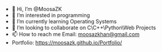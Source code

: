 - 👋 Hi, I’m @MoosaZK
- 👀 I’m interested in programming
- 🌱 I’m currently learning Operating Systems
- 💞️ I’m looking to collaborate on C\C++\Python\Web Projects
- 📫 How to reach me Email: moosazkhan@gmail.com
- Portfolio: https://moosazk.github.io/Portfolio/

<!---
MoosaZK/MoosaZK is a ✨ special ✨ repository because its `README.md` (this file) appears on your GitHub profile.
You can click the Preview link to take a look at your changes.
--->
